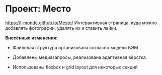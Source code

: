 # Проект: Место
https://l-monde.github.io/Mesto/
Интерактивная страница, куда можно добавлять фотографии, удалять их и ставить лайки.


__Внесённые изменения:__

* Файловая структура организована согласно модели БЭМ

* Добавлены медиазапросы, реализована адаптивная вёрстка.

* Использованы flexbox и grid layout для некоторых секций


